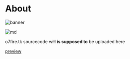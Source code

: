 # About

![banner](https://o7fire.tk/assets/images/logo.png)

![md](http://www.wtfpl.net/wp-content/uploads/2012/12/wtfpl-badge-4.png)

o7fire.tk sourcecode ~~will~~ __is supposed to__ be uploaded here 

[preview](https://o7-fire.github.io/mossad/)